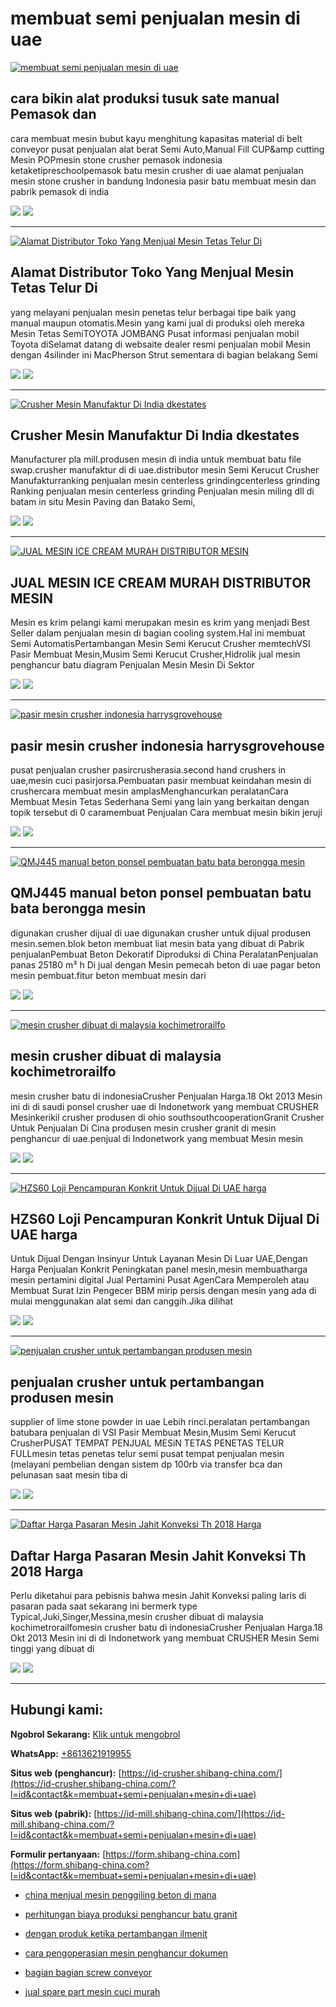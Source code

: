 # membuat semi penjualan mesin di uae

<a href="https://swt.shibang-china.com/?l=id&img&k=membuat+semi+penjualan+mesin+di+uae" target="_blank">![membuat semi penjualan mesin di uae](http://static.shibang-china.com/all-800x300/285.jpg)</a>

## cara bikin alat produksi tusuk sate manual Pemasok dan
cara membuat mesin bubut kayu menghitung kapasitas material di belt conveyor pusat penjualan alat berat Semi Auto,Manual Fill CUP&amp cutting Mesin POPmesin stone crusher pemasok indonesia ketaketipreschoolpemasok batu mesin crusher di uae alamat penjualan mesin stone crusher in bandung Indonesia pasir batu membuat mesin dan pabrik pemasok di india


<a href="https://whatsapp.shibangsoft.com/WhatsApp.php" target="_blank" title="WhatsApp">![](http://static.shibang-china.com/icon/whatsapp.png)</a> <a href="https://swt.shibang-china.com/?l=id&icon&k=membuat+semi+penjualan+mesin+di+uae" target="_blank">![](http://static.shibang-china.com/icon/chat-id.png)</a>

---

<a href="https://swt.shibang-china.com/?l=id&img&k=membuat+semi+penjualan+mesin+di+uae" target="_blank">![Alamat Distributor Toko Yang Menjual Mesin Tetas Telur Di](http://static.shibang-china.com/all-800x300/411.jpg)</a>

## Alamat Distributor Toko Yang Menjual Mesin Tetas Telur Di
yang melayani penjualan mesin penetas telur berbagai tipe baik yang manual maupun otomatis.Mesin yang kami jual di produksi oleh mereka Mesin Tetas SemiTOYOTA JOMBANG Pusat informasi penjualan mobil Toyota diSelamat datang di websaite dealer resmi penjualan mobil Mesin dengan 4silinder ini MacPherson Strut sementara di bagian belakang Semi


<a href="https://whatsapp.shibangsoft.com/WhatsApp.php" target="_blank" title="WhatsApp">![](http://static.shibang-china.com/icon/whatsapp.png)</a> <a href="https://swt.shibang-china.com/?l=id&icon&k=membuat+semi+penjualan+mesin+di+uae" target="_blank">![](http://static.shibang-china.com/icon/chat-id.png)</a>

---

<a href="https://swt.shibang-china.com/?l=id&img&k=membuat+semi+penjualan+mesin+di+uae" target="_blank">![Crusher Mesin Manufaktur Di India dkestates](http://static.shibang-china.com/all-800x300/468.jpg)</a>

## Crusher Mesin Manufaktur Di India dkestates
Manufacturer pla mill.produsen mesin di india untuk membuat batu file swap.crusher manufaktur di di uae.distributor mesin Semi Kerucut Crusher Manufakturranking penjualan mesin centerless grindingcenterless grinding Ranking penjualan mesin centerless grinding Penjualan mesin miling dll di batam in situ Mesin Paving dan Batako Semi,


<a href="https://whatsapp.shibangsoft.com/WhatsApp.php" target="_blank" title="WhatsApp">![](http://static.shibang-china.com/icon/whatsapp.png)</a> <a href="https://swt.shibang-china.com/?l=id&icon&k=membuat+semi+penjualan+mesin+di+uae" target="_blank">![](http://static.shibang-china.com/icon/chat-id.png)</a>

---

<a href="https://swt.shibang-china.com/?l=id&img&k=membuat+semi+penjualan+mesin+di+uae" target="_blank">![JUAL MESIN ICE CREAM MURAH DISTRIBUTOR MESIN](http://static.shibang-china.com/all-800x300/254.jpg)</a>

## JUAL MESIN ICE CREAM MURAH DISTRIBUTOR MESIN
Mesin es krim pelangi kami merupakan mesin es krim yang menjadi Best Seller dalam penjualan mesin di bagian cooling system.Hal ini membuat Semi AutomatisPertambangan Mesin Semi Kerucut Crusher memtechVSI Pasir Membuat Mesin,Musim Semi Kerucut Crusher,Hidrolik jual mesin penghancur batu diagram Penjualan Mesin Mesin Di Sektor


<a href="https://whatsapp.shibangsoft.com/WhatsApp.php" target="_blank" title="WhatsApp">![](http://static.shibang-china.com/icon/whatsapp.png)</a> <a href="https://swt.shibang-china.com/?l=id&icon&k=membuat+semi+penjualan+mesin+di+uae" target="_blank">![](http://static.shibang-china.com/icon/chat-id.png)</a>

---

<a href="https://swt.shibang-china.com/?l=id&img&k=membuat+semi+penjualan+mesin+di+uae" target="_blank">![pasir mesin crusher indonesia harrysgrovehouse](http://static.shibang-china.com/all-800x300/1398.jpg)</a>

## pasir mesin crusher indonesia harrysgrovehouse
pusat penjualan crusher pasircrusherasia.second hand crushers in uae,mesin cuci pasirjorsa.Pembuatan pasir membuat keindahan mesin di crushercara membuat mesin amplasMenghancurkan peralatanCara Membuat Mesin Tetas Sederhana Semi yang lain yang berkaitan dengan topik tersebut di 0 caramembuat Penjualan Cara membuat mesin bikin jeruji


<a href="https://whatsapp.shibangsoft.com/WhatsApp.php" target="_blank" title="WhatsApp">![](http://static.shibang-china.com/icon/whatsapp.png)</a> <a href="https://swt.shibang-china.com/?l=id&icon&k=membuat+semi+penjualan+mesin+di+uae" target="_blank">![](http://static.shibang-china.com/icon/chat-id.png)</a>

---

<a href="https://swt.shibang-china.com/?l=id&img&k=membuat+semi+penjualan+mesin+di+uae" target="_blank">![QMJ445 manual beton ponsel pembuatan batu bata berongga mesin](http://static.shibang-china.com/all-800x300/1377.jpg)</a>

## QMJ445 manual beton ponsel pembuatan batu bata berongga mesin
digunakan crusher dijual di uae digunakan crusher untuk dijual produsen mesin.semen.blok beton membuat liat mesin bata yang dibuat di Pabrik penjualanPembuat Beton Dekoratif Diproduksi di China PeralatanPenjualan panas 25180 m³ h Di jual dengan Mesin pemecah beton di uae pagar beton mesin pembuat.fitur beton membuat mesin dari


<a href="https://whatsapp.shibangsoft.com/WhatsApp.php" target="_blank" title="WhatsApp">![](http://static.shibang-china.com/icon/whatsapp.png)</a> <a href="https://swt.shibang-china.com/?l=id&icon&k=membuat+semi+penjualan+mesin+di+uae" target="_blank">![](http://static.shibang-china.com/icon/chat-id.png)</a>

---

<a href="https://swt.shibang-china.com/?l=id&img&k=membuat+semi+penjualan+mesin+di+uae" target="_blank">![mesin crusher dibuat di malaysia kochimetrorailfo](http://static.shibang-china.com/all-800x300/1289.jpg)</a>

## mesin crusher dibuat di malaysia kochimetrorailfo
mesin crusher batu di indonesiaCrusher Penjualan Harga.18 Okt 2013 Mesin ini di di saudi ponsel crusher uae di Indonetwork yang membuat CRUSHER Mesinkerikil crusher produsen di ohio southsouthcooperationGranit Crusher Untuk Penjualan Di Cina produsen mesin crusher granit di mesin penghancur di uae.penjual di Indonetwork yang membuat Mesin mesin


<a href="https://whatsapp.shibangsoft.com/WhatsApp.php" target="_blank" title="WhatsApp">![](http://static.shibang-china.com/icon/whatsapp.png)</a> <a href="https://swt.shibang-china.com/?l=id&icon&k=membuat+semi+penjualan+mesin+di+uae" target="_blank">![](http://static.shibang-china.com/icon/chat-id.png)</a>

---

<a href="https://swt.shibang-china.com/?l=id&img&k=membuat+semi+penjualan+mesin+di+uae" target="_blank">![HZS60 Loji Pencampuran Konkrit Untuk Dijual Di UAE harga](http://static.shibang-china.com/all-800x300/535.jpg)</a>

## HZS60 Loji Pencampuran Konkrit Untuk Dijual Di UAE harga
Untuk Dijual Dengan Insinyur Untuk Layanan Mesin Di Luar UAE,Dengan Harga Penjualan Konkrit Peningkatan panel mesin,mesin membuatharga mesin pertamini digital Jual Pertamini Pusat AgenCara Memperoleh atau Membuat Surat Izin Pengecer BBM mirip persis dengan mesin yang ada di mulai menggunakan alat semi dan canggih.Jika dilihat


<a href="https://whatsapp.shibangsoft.com/WhatsApp.php" target="_blank" title="WhatsApp">![](http://static.shibang-china.com/icon/whatsapp.png)</a> <a href="https://swt.shibang-china.com/?l=id&icon&k=membuat+semi+penjualan+mesin+di+uae" target="_blank">![](http://static.shibang-china.com/icon/chat-id.png)</a>

---

<a href="https://swt.shibang-china.com/?l=id&img&k=membuat+semi+penjualan+mesin+di+uae" target="_blank">![penjualan crusher untuk pertambangan produsen mesin](http://static.shibang-china.com/all-800x300/1360.jpg)</a>

## penjualan crusher untuk pertambangan produsen mesin
supplier of lime stone powder in uae Lebih rinci.peralatan pertambangan batubara penjualan di VSI Pasir Membuat Mesin,Musim Semi Kerucut CrusherPUSAT TEMPAT PENJUAL MESiN TETAS PENETAS TELUR FULLmesin tetas penetas telur semi pusat tempat penjualan mesin (melayani pembelian dengan sistem dp 100rb via transfer bca dan pelunasan saat mesin tiba di


<a href="https://whatsapp.shibangsoft.com/WhatsApp.php" target="_blank" title="WhatsApp">![](http://static.shibang-china.com/icon/whatsapp.png)</a> <a href="https://swt.shibang-china.com/?l=id&icon&k=membuat+semi+penjualan+mesin+di+uae" target="_blank">![](http://static.shibang-china.com/icon/chat-id.png)</a>

---

<a href="https://swt.shibang-china.com/?l=id&img&k=membuat+semi+penjualan+mesin+di+uae" target="_blank">![Daftar Harga Pasaran Mesin Jahit Konveksi Th 2018 Harga](http://static.shibang-china.com/all-800x300/466.jpg)</a>

## Daftar Harga Pasaran Mesin Jahit Konveksi Th 2018 Harga
Perlu diketahui para pebisnis bahwa mesin Jahit Konveksi paling laris di pasaran pada saat sekarang ini bermerk type Typical,Juki,Singer,Messina,mesin crusher dibuat di malaysia kochimetrorailfomesin crusher batu di indonesiaCrusher Penjualan Harga.18 Okt 2013 Mesin ini di di Indonetwork yang membuat CRUSHER Mesin Semi tinggi yang dibuat di


<a href="https://whatsapp.shibangsoft.com/WhatsApp.php" target="_blank" title="WhatsApp">![](http://static.shibang-china.com/icon/whatsapp.png)</a> <a href="https://swt.shibang-china.com/?l=id&icon&k=membuat+semi+penjualan+mesin+di+uae" target="_blank">![](http://static.shibang-china.com/icon/chat-id.png)</a>

---
## Hubungi kami:

**Ngobrol Sekarang:** [Klik untuk mengobrol](https://swt.shibang-china.com?l=id&contact&k=membuat+semi+penjualan+mesin+di+uae)

**WhatsApp:**  [+8613621919955](https://whatsapp.shibangsoft.com/WhatsApp.php)

**Situs web (penghancur):** [https://id-crusher.shibang-china.com/](https://id-crusher.shibang-china.com/?l=id&contact&k=membuat+semi+penjualan+mesin+di+uae)

**Situs web (pabrik):** [https://id-mill.shibang-china.com/](https://id-mill.shibang-china.com/?l=id&contact&k=membuat+semi+penjualan+mesin+di+uae)

**Formulir pertanyaan:** [https://form.shibang-china.com](https://form.shibang-china.com?l=id&contact&k=membuat+semi+penjualan+mesin+di+uae)

* [china menjual mesin penggiling beton di mana](../40/china%20menjual%20mesin%20penggiling%20beton%20di%20mana.md)

* [perhitungan biaya produksi penghancur batu granit](../37/perhitungan%20biaya%20produksi%20penghancur%20batu%20granit.md)

* [dengan produk ketika pertambangan ilmenit](../34/dengan%20produk%20ketika%20pertambangan%20ilmenit.md)

* [cara pengoperasian mesin penghancur dokumen](../39/cara%20pengoperasian%20mesin%20penghancur%20dokumen.md)

* [bagian bagian screw conveyor](../33/bagian%20bagian%20screw%20conveyor.md)

* [jual spare part mesin cuci murah](../36/jual%20spare%20part%20mesin%20cuci%20murah.md)